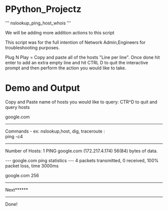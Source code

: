# PPython_Projectz
'''
nslookup_ping_host_whois 
'''

We will be adding more addition actions to this script



This script was for the full intention of Network Admin,Engineers for troubleshooting purposes. 

Plug N Play = Copy and paste all of the hosts "Line per line". Once done hit enter to add an extra empty line and hit CTRL D to quit the interactive prompt and then perform the action you would like to take.



<h1>
Demo and Output
</h1>

Copy and Paste name of hosts you would like to query: 
CTR^D to quit and query hosts

google.com

*********
Commands - ex: nslookup,host, dig, traceroute :  
ping -c4
*********
Number of Hosts:  1
PING google.com (172.217.4.174) 56(84) bytes of data.

--- google.com ping statistics ---
4 packets transmitted, 0 received, 100% packet loss, time 3000ms

google.com 256
************************
Next******
************************

Done!

